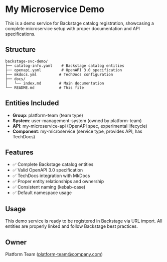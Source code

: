 # My Microservice Demo

This is a demo service for Backstage catalog registration, showcasing a complete microservice setup with proper documentation and API specifications.

## Structure

```
backstage-svc-demo/
├── catalog-info.yaml    # Backstage catalog entities
├── openapi.yaml         # OpenAPI 3.0 specification
├── mkdocs.yml          # TechDocs configuration
├── docs/
│   └── index.md        # Main documentation
└── README.md           # This file
```

## Entities Included

- **Group**: platform-team (team type)
- **System**: user-management-system (owned by platform-team)
- **API**: my-microservice-api (OpenAPI spec, experimental lifecycle)
- **Component**: my-microservice (service type, provides API, has TechDocs)

## Features

- ✅ Complete Backstage catalog entities
- ✅ Valid OpenAPI 3.0 specification
- ✅ TechDocs integration with MkDocs
- ✅ Proper entity relationships and ownership
- ✅ Consistent naming (kebab-case)
- ✅ Default namespace usage

## Usage

This demo service is ready to be registered in Backstage via URL import. All entities are properly linked and follow Backstage best practices.

## Owner

Platform Team (platform-team@company.com)